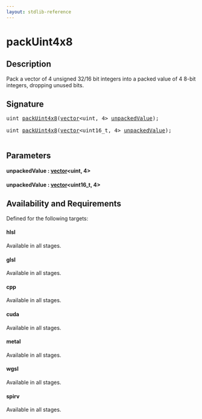 ```yaml
---
layout: stdlib-reference
---
```


# packUint4x8

## Description

Pack a vector of 4 unsigned 32/16 bit integers into a packed value of 4 8-bit integers, dropping unused bits.




## Signature 

<pre>
<span class="code_keyword">uint</span> <a href="packuint4x8-4.md">packUint4x8</a>(<a href="../types/vector/index.md" class="code_type">vector</a>&lt;<span class="code_keyword">uint</span>, 4&gt; <a href="packuint4x8-4.md#decl-unpackedValue" class="code_param">unpackedValue</a>);

<span class="code_keyword">uint</span> <a href="packuint4x8-4.md">packUint4x8</a>(<a href="../types/vector/index.md" class="code_type">vector</a>&lt;uint16_t, 4&gt; <a href="packuint4x8-4.md#decl-unpackedValue" class="code_param">unpackedValue</a>);

</pre>

## Parameters

####  <a id="decl-unpackedValue"></a>unpackedValue  : [vector](../types/vector/index.md)\<uint, 4\>
####  <a id="decl-unpackedValue"></a>unpackedValue  : [vector](../types/vector/index.md)\<uint16\_t, 4\>

## Availability and Requirements

Defined for the following targets:

#### hlsl
Available in all stages.

#### glsl
Available in all stages.

#### cpp
Available in all stages.

#### cuda
Available in all stages.

#### metal
Available in all stages.

#### wgsl
Available in all stages.

#### spirv
Available in all stages.




<script>
// Fix .md links to .html when on ReadTheDocs
if (window.location.hostname.includes('readthedocs') || 
    window.location.hostname.includes('rtfd.io')) {
  document.addEventListener('DOMContentLoaded', function() {
    const links = document.querySelectorAll('a');
    links.forEach(link => {
      const href = link.getAttribute('href');
      if (href && href.includes('.md')) {
        // This regex will handle .md links with or without fragment identifiers or query parameters
        link.href = link.href.replace(/(.+)\.md(#[^?]*)?(\?.*)?$/, '$1.html$2$3');
      }
    });
  });
}
</script>
